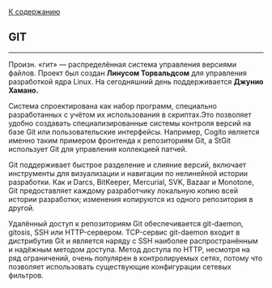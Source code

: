 [К содержанию](./readme.md)



**GIT**
---

---

Произн. «гит» — распределённая система управления версиями файлов. Проект был создан **Линусом Торвальдсом** для управления разработкой ядра Linux. На сегодняшний день поддерживается **Джунио Хамано.**

Система спроектирована как набор программ, специально разработанных с учётом их использования в скриптах.Это позволяет удобно создавать специализированные системы контроля версий на базе Git или пользовательские  интерфейсы. Например, Cogito является именно таким примером фронтенда к репозиториям Git, а StGit использует Git для управления коллекцией патчей.

Git поддерживает быстрое разделение и слияние версий, включает инструменты для визуализации и навигации по нелинейной истории разработки. Как и Darcs, BitKeeper, Mercurial, SVK, Bazaar и Monotone, Git предоставляет каждому разработчику локальную копию всей истории разработки; изменения копируются из одного репозитория в другой.

Удалённый доступ к репозиториям Git обеспечивается git-daemon, gitosis, SSH или HTTP-сервером. TCP-сервис git-daemon входит в дистрибутив Git и является наряду с SSH наиболее распространённым и надёжным методом доступа. Метод доступа по HTTP, несмотря на ряд ограничений, очень популярен в контролируемых сетях, потому что позволяет использовать существующие конфигурации сетевых фильтров.